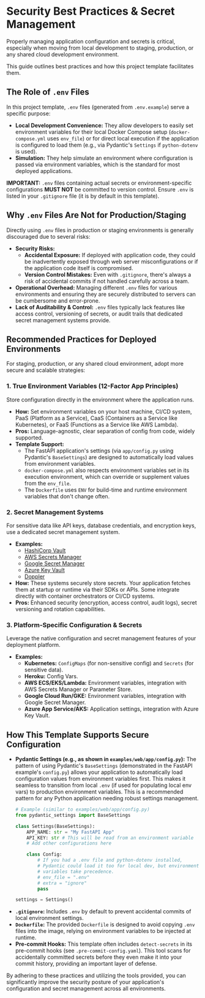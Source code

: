 # Security Best Practices & Secret Management

Properly managing application configuration and secrets is critical, especially when moving from local development to staging, production, or any shared cloud development environment.

This guide outlines best practices and how this project template facilitates them.

## The Role of `.env` Files

In this project template, `.env` files (generated from `.env.example`) serve a specific purpose:

- **Local Development Convenience:** They allow developers to easily set environment variables for their local Docker Compose setup (`docker-compose.yml` uses `env_file`) or for direct local execution if the application is configured to load them (e.g., via Pydantic's `Settings` if `python-dotenv` is used).
- **Simulation:** They help simulate an environment where configuration is passed via environment variables, which is the standard for most deployed applications.

**IMPORTANT:** `.env` files containing actual secrets or environment-specific configurations **MUST NOT** be committed to version control. Ensure `.env` is listed in your `.gitignore` file (it is by default in this template).

## Why `.env` Files Are Not for Production/Staging

Directly using `.env` files in production or staging environments is generally discouraged due to several risks:

- **Security Risks:**
    - **Accidental Exposure:** If deployed with application code, they could be inadvertently exposed through web server misconfigurations or if the application code itself is compromised.
    - **Version Control Mistakes:** Even with `.gitignore`, there's always a risk of accidental commits if not handled carefully across a team.
- **Operational Overhead:** Managing different `.env` files for various environments and ensuring they are securely distributed to servers can be cumbersome and error-prone.
- **Lack of Auditability & Control:** `.env` files typically lack features like access control, versioning of secrets, or audit trails that dedicated secret management systems provide.

## Recommended Practices for Deployed Environments

For staging, production, or any shared cloud environment, adopt more secure and scalable strategies:

### 1. True Environment Variables (12-Factor App Principles)

Store configuration directly in the environment where the application runs.

- **How:** Set environment variables on your host machine, CI/CD system, PaaS (Platform as a Service), CaaS (Containers as a Service like Kubernetes), or FaaS (Functions as a Service like AWS Lambda).
- **Pros:** Language-agnostic, clear separation of config from code, widely supported.
- **Template Support:**
    - The FastAPI application's settings (via `app/config.py` using Pydantic's `BaseSettings`) are designed to automatically load values from environment variables.
    - `docker-compose.yml` also respects environment variables set in its execution environment, which can override or supplement values from the `env_file`.
    - The `Dockerfile` uses `ENV` for build-time and runtime environment variables that don't change often.

### 2. Secret Management Systems

For sensitive data like API keys, database credentials, and encryption keys, use a dedicated secret management system.

- **Examples:**
    - [HashiCorp Vault](https://www.vaultproject.io/)
    - [AWS Secrets Manager](https://aws.amazon.com/secrets-manager/)
    - [Google Secret Manager](https://cloud.google.com/secret-manager)
    - [Azure Key Vault](https://azure.microsoft.com/en-us/services/key-vault/)
    - [Doppler](https://doppler.com/)
- **How:** These systems securely store secrets. Your application fetches them at startup or runtime via their SDKs or APIs. Some integrate directly with container orchestrators or CI/CD systems.
- **Pros:** Enhanced security (encryption, access control, audit logs), secret versioning and rotation capabilities.

### 3. Platform-Specific Configuration & Secrets

Leverage the native configuration and secret management features of your deployment platform.

- **Examples:**
    - **Kubernetes:** `ConfigMaps` (for non-sensitive config) and `Secrets` (for sensitive data).
    - **Heroku:** Config Vars.
    - **AWS ECS/EKS/Lambda:** Environment variables, integration with AWS Secrets Manager or Parameter Store.
    - **Google Cloud Run/GKE:** Environment variables, integration with Google Secret Manager.
    - **Azure App Service/AKS:** Application settings, integration with Azure Key Vault.

## How This Template Supports Secure Configuration

- **Pydantic Settings (e.g., as shown in `examples/web/app/config.py`):** The pattern of using Pydantic's `BaseSettings` (demonstrated in the FastAPI example's `config.py`) allows your application to automatically load configuration values from environment variables first. This makes it seamless to transition from local `.env` (if used for populating local env vars) to production environment variables. This is a recommended pattern for any Python application needing robust settings management.
    ```python
    # Example (similar to examples/web/app/config.py)
    from pydantic_settings import BaseSettings

    class Settings(BaseSettings):
        APP_NAME: str = "My FastAPI App"
        API_KEY: str # This will be read from an environment variable
        # Add other configurations here

        class Config:
            # If you had a .env file and python-dotenv installed,
            # Pydantic could load it too for local dev, but environment
            # variables take precedence.
            # env_file = ".env"
            # extra = "ignore"
            pass

    settings = Settings()
    ```
- **`.gitignore`:** Includes `.env` by default to prevent accidental commits of local environment settings.
- **`Dockerfile`:** The provided `Dockerfile` is designed to avoid copying `.env` files into the image, relying on environment variables to be injected at runtime.
- **Pre-commit Hooks:** This template often includes `detect-secrets` in its pre-commit hooks (see `.pre-commit-config.yaml`). This tool scans for accidentally committed secrets before they even make it into your commit history, providing an important layer of defense.

By adhering to these practices and utilizing the tools provided, you can significantly improve the security posture of your application's configuration and secret management across all environments.
